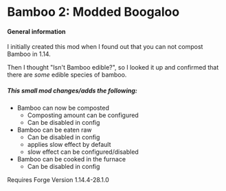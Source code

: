 # Bamboo 2: Modded Boogaloo

#### General information
I initially created this mod when I found out that you can not compost Bamboo in 1.14. 

Then I thought "Isn't Bamboo edible?", so I looked it up and confirmed that there are *some* edible species of bamboo.

##### This small mod changes/adds the following:
 * Bamboo can now be composted
    * Composting amount can be configured
    * Can be disabled in config
 * Bamboo can be eaten raw
    * Can be disabled in config
    * applies slow effect by default
    * slow effect can be configured/disabled
 * Bamboo can be cooked in the furnace
    * Can be disabled in config
    
Requires Forge Version 1.14.4-28.1.0 